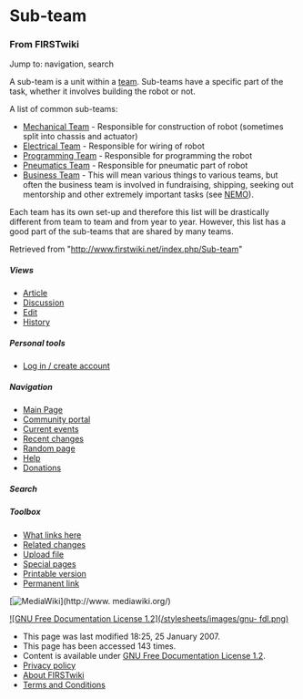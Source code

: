 # Sub-team

### From FIRSTwiki

Jump to: navigation, search

A sub-team is a unit within a [team](/index.php/Team "Team" ). Sub-teams have
a specific part of the task, whether it involves building the robot or not.

A list of common sub-teams:

  * [Mechanical Team](/index.php?title=Mechanical_Team&action=edit "Mechanical Team" ) \- Responsible for construction of robot (sometimes split into chassis and actuator) 
  * [Electrical Team](/index.php?title=Electrical_Team&action=edit "Electrical Team" ) \- Responsible for wiring of robot 
  * [Programming Team](/index.php?title=Programming_Team&action=edit "Programming Team" ) \- Responsible for programming the robot 
  * [Pneumatics Team](/index.php?title=Pneumatics_Team&action=edit "Pneumatics Team" ) \- Responsible for pneumatic part of robot 
  * [Business Team](/index.php?title=Business_Team&action=edit "Business Team" ) \- This will mean various things to various teams, but often the business team is involved in fundraising, shipping, seeking out mentorship and other extremely important tasks (see [NEMO](/index.php/NEMO "NEMO" )). 

Each team has its own set-up and therefore this list will be drastically
different from team to team and from year to year. However, this list has a
good part of the sub-teams that are shared by many teams.

Retrieved from "<http://www.firstwiki.net/index.php/Sub-team>"

##### Views

  * [Article](/index.php/Sub-team)
  * [Discussion](/index.php?title=Talk:Sub-team&action=edit)
  * [Edit](/index.php?title=Sub-team&action=edit)
  * [History](/index.php?title=Sub-team&action=history)

##### Personal tools

  * [Log in / create account](/index.php?title=Special:Userlogin&returnto=Sub-team)

[](/index.php/Main_Page "Main Page" )

##### Navigation

  * [Main Page](/index.php/Main_Page)
  * [Community portal](/index.php/FIRSTwiki:Community_portal)
  * [Current events](/index.php/Current_events)
  * [Recent changes](/index.php/Special:Recentchanges)
  * [Random page](/index.php/Special:Random)
  * [Help](/index.php/Help:Contents)
  * [Donations](/index.php/FIRSTwiki:Site_support)

##### Search



##### Toolbox

  * [What links here](/index.php/Special:Whatlinkshere/Sub-team)
  * [Related changes](/index.php/Special:Recentchangeslinked/Sub-team)
  * [Upload file](/index.php/Special:Upload)
  * [Special pages](/index.php/Special:Specialpages)
  * [Printable version](/index.php?title=Sub-team&printable=yes)
  * [Permanent link](/index.php?title=Sub-team&oldid=53857)

[![MediaWiki](/skins/common/images/poweredby_mediawiki_88x31.png)](http://www.
mediawiki.org/)

[![GNU Free Documentation License 1.2](/stylesheets/images/gnu-
fdl.png)](http://www.gnu.org/copyleft/fdl.html)

  * This page was last modified 18:25, 25 January 2007.
  * This page has been accessed 143 times.
  * Content is available under [GNU Free Documentation License 1.2](http://www.gnu.org/copyleft/fdl.html "http://www.gnu.org/copyleft/fdl.html" ).
  * [Privacy policy](/index.php/FIRSTwiki:Privacy_policy "FIRSTwiki:Privacy policy" )
  * [About FIRSTwiki](/index.php/FIRSTwiki:About "FIRSTwiki:About" )
  * [Terms and Conditions](/index.php/FIRSTwiki:Terms_and_conditions "FIRSTwiki:Terms and conditions" )

